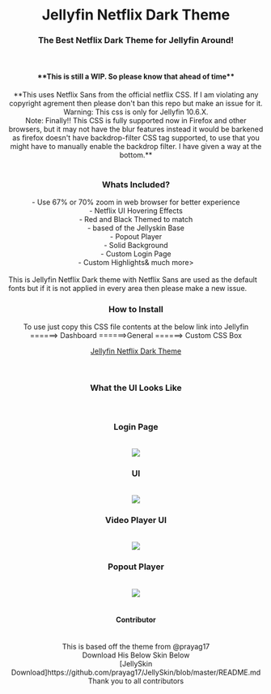 <div align="center">
<h1>Jellyfin Netflix Dark Theme</h1>
<h3>The Best Netflix Dark Theme for Jellyfin Around!</h3><br>
</div>
<div align="center">
<h4>**This is still a WIP. So please know that ahead of time**</h4>
**This uses Netflix Sans from the official netflix CSS. If I am violating any copyright agrement then please don't ban this repo but make an issue for it.
Warning: This css is only for Jellyfin 10.6.X.<br>
Note: Finally!! This CSS is fully supported now in Firefox and other browsers, but it may not have the blur features instead it would be barkened as firefox doesn't have backdrop-filter CSS tag supported, to use that you might have to manually enable the backdrop filter. I have given a way at the bottom.**
</div>
<br>
<div align="center">
<h3>Whats Included?</h3>
  - Use 67% or 70% zoom in web browser for better experience <br>
  - Netflix UI Hovering Effects<br>
  - Red and Black Themed to match<br>
  - based of the Jellyskin Base<br>
  - Popout Player<br>
  - Solid Background<br>
  - Custom Login Page <br>
  - Custom Highlights& much more></div>
  <br>
This is Jellyfin Netflix Dark theme with Netflix Sans are used as the default fonts but if it is not applied in every area then please make a new issue.
<br>
<div align="center">
<h3>How to Install</h3><div align="center">
  To use just copy this CSS file contents at the below link into Jellyfin ======> Dashboard ======>General ======> Custom CSS Box 

[Jellyfin Netflix Dark Theme](https://github.com/DevilsDesigns/Jellyfin-Netflix-Dark/blob/main/default.css "Custom CSS")
</div>
<br>
<div align="center">
<h3 align="ceter" class="animations">What the UI Looks Like</h3><br>
  <h3>Login Page</h3><br>
  <img src="https://github.com/DevilsDesigns/Jellyfin-Netflix-Dark/blob/main/UI-Proof/custom%20Jellyfin%20Homepage.png?raw=true">
  <h3>UI</h3><br>
  <img src="https://github.com/DevilsDesigns/Jellyfin-Netflix-Dark/blob/main/UI-Proof/Netflix%20Dark%20Mode%20Theme.gif?raw=true">
  <h3> Video Player UI</h3><br>  
  <img src="https://github.com/DevilsDesigns/Jellyfin-Netflix-Dark/blob/main/UI-Proof/Netflix%20Dark%20mode%20Theme%202.gif?raw=tr111ue">
  <h3>Popout Player</h3><br>
  <img src="https://github.com/DevilsDesigns/Jellyfin-Netflix-Dark/blob/main/UI-Proof/Netflix%20Dark%20Mode%20Theme%203.gif?raw=true">
</div>
<br>
<div align="center">
<h4>Contributor</h4><br>
This is based off the theme from @prayag17
  <br>
Download His Below Skin Below
  <br>
[JellySkin Download]https://github.com/prayag17/JellySkin/blob/master/README.md
Thank you to all contributors
</div>
